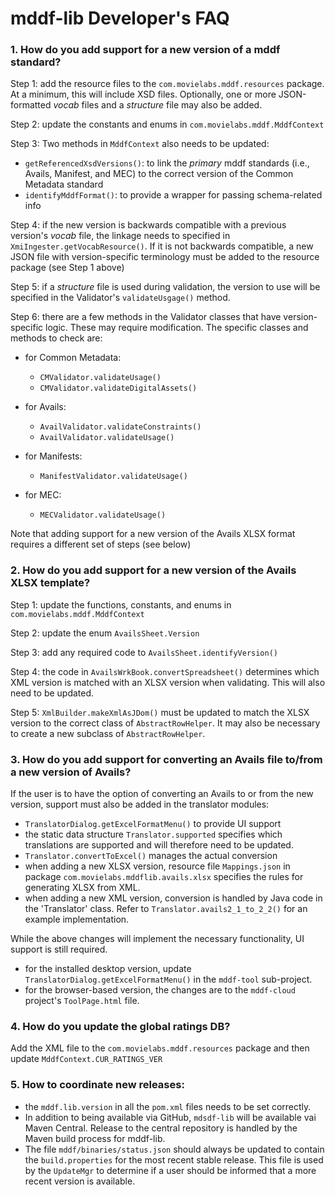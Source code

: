 # mddf-lib Developer's FAQ

### 1. How do you add support for a new version of a mddf standard?

Step 1: add the resource files to the `com.movielabs.mddf.resources` package. At a minimum, this will include XSD files. Optionally, one or more JSON-formatted _vocab_ files and a _structure_ file may also be added.

Step 2: update the constants and enums in `com.movielabs.mddf.MddfContext`

Step 3:  Two methods in `MddfContext` also needs to be updated:
  - `getReferencedXsdVersions()`: to link the _primary_ mddf standards (i.e., Avails, Manifest, and MEC) to the correct version of the Common Metadata standard
  - `identifyMddfFormat()`: to provide a wrapper for passing schema-related info

Step 4: if the new version is backwards compatible with a previous version's _vocab_ file, the linkage needs to specified in `XmiIngester.getVocabResource()`. If it is not backwards compatible, a new JSON file with
version-specific terminology must be added to the resource package (see Step 1 above)

Step 5: if a _structure_ file is used during validation, the version to use will be specified in the Validator's `validateUsgage()` method.

Step 6: there are a few methods in the Validator classes that have version-specific logic. These may
require modification. The specific classes and methods to check are:

* for Common Metadata:
  * `CMValidator.validateUsage()` 
  * `CMValidator.validateDigitalAssets()`
  
* for Avails:
  * `AvailValidator.validateConstraints()`
  * `AvailValidator.validateUsage()`
  
* for Manifests:
  * `ManifestValidator.validateUsage()`
  
* for MEC:
  * `MECValidator.validateUsage()`

Note that adding support for a new version of the Avails XLSX format requires a different set of steps (see below)

### 2. How do you add support for a new version of the Avails XLSX template?

Step 1: update the functions, constants, and enums in `com.movielabs.mddf.MddfContext`

Step 2: update the enum `AvailsSheet.Version`

Step 3: add any required code to `AvailsSheet.identifyVersion()`

Step 4: the code in `AvailsWrkBook.convertSpreadsheet()` determines which XML version is matched with an XLSX version when validating. This will also need to be updated.

Step 5: `XmlBuilder.makeXmlAsJDom()` must be updated to match the XLSX version to the correct
class of `AbstractRowHelper`. It may also be necessary to create a new subclass of `AbstractRowHelper`.


### 3. How do you add support for converting an Avails file to/from a new version of Avails?
If the user is to have the option of converting an Avails to or from the new version, support must also be added in the translator modules:

* `TranslatorDialog.getExcelFormatMenu()` to provide UI support
* the static data structure `Translator.supported` specifies which translations are supported and will therefore need to be updated.
* `Translator.convertToExcel()` manages the actual conversion
* when adding a new XLSX version, resource file `Mappings.json` in package `com.movielabs.mddflib.avails.xlsx` specifies the rules for generating XLSX from XML.
* when adding a new XML version, conversion is handled by Java code in the 'Translator' class. 
Refer to `Translator.avails2_1_to_2_2()` for an example implementation.

While the above changes will implement the necessary functionality, UI support is still required.

* for the installed desktop version, update `TranslatorDialog.getExcelFormatMenu()` in the `mddf-tool` sub-project.
* for the browser-based version, the changes are to the `mddf-cloud` project's `ToolPage.html` file.

### 4. How do you update the global ratings DB?

Add the XML file to the `com.movielabs.mddf.resources` package and then update `MddfContext.CUR_RATINGS_VER`

### 5. How to coordinate new releases:

* the `mddf.lib.version` in all the `pom.xml` files needs to be set correctly.
* In addition to being available via GitHub,  `mdsdf-lib` will be available vai Maven Central. Release to the central repository
 is handled by the Maven build process for mddf-lib.
* The file `mddf/binaries/status.json` should always be updated to contain the `build.properties` for the
most recent stable release. This file is used by the `UpdateMgr` to determine if a user should be informed that
a more recent version is available.
